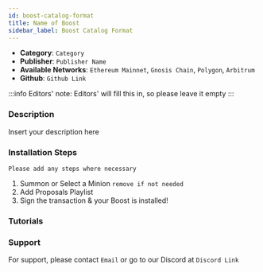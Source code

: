 ```yaml
---
id: boost-catalog-format
title: Name of Boost 
sidebar_label: Boost Catalog Format
---
```


* **Category**: `Category`
* **Publisher**: `Publisher Name`
* **Available Networks**: `Ethereum Mainnet`, `Gnosis Chain`, `Polygon`, `Arbitrum`
* **Github**: `Github Link`

:::info
Editors' note: Editors' will fill this in, so please leave it empty
::: 
### Description 

Insert your description here 

### Installation Steps 

`Please add any steps where necessary` 
1. Summon or Select a Minion `remove if not needed`
2. Add Proposals Playlist
3. Sign the transaction & your Boost is installed! 

### Tutorials 

### Support 

For support, please contact `Email` or go to our Discord at `Discord Link`
